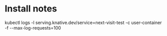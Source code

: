 # Install notes


kubectl logs -l serving.knative.dev/service=next-visit-test -c user-container -f --max-log-requests=100
